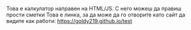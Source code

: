 Това е калкулатор направен на HTML/JS. С него можеш да правиш прости сметки
Това е линка, за да може да го отворите като сайт да видите как работи: https://goldy219.github.io/test
